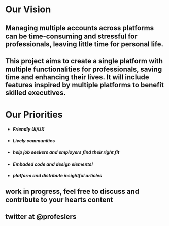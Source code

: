 # Our Vision 
## Managing multiple accounts across platforms can be time-consuming and stressful for professionals, leaving little time for personal life.
## This project aims to create a single platform with multiple functionalities for professionals, saving time and enhancing their lives. It will include features inspired by multiple platforms to benefit skilled executives.
# Our Priorities
* #### *Friendly UI/UX*
* #### *Lively communities*
* #### *help job seekers and employers find their right fit*
* #### *Embaded code and design elements!*
* #### *platform and distribute insightful articles*

## work in progress, feel free to discuss and contribute to your hearts content
## twitter at @profeslers 
